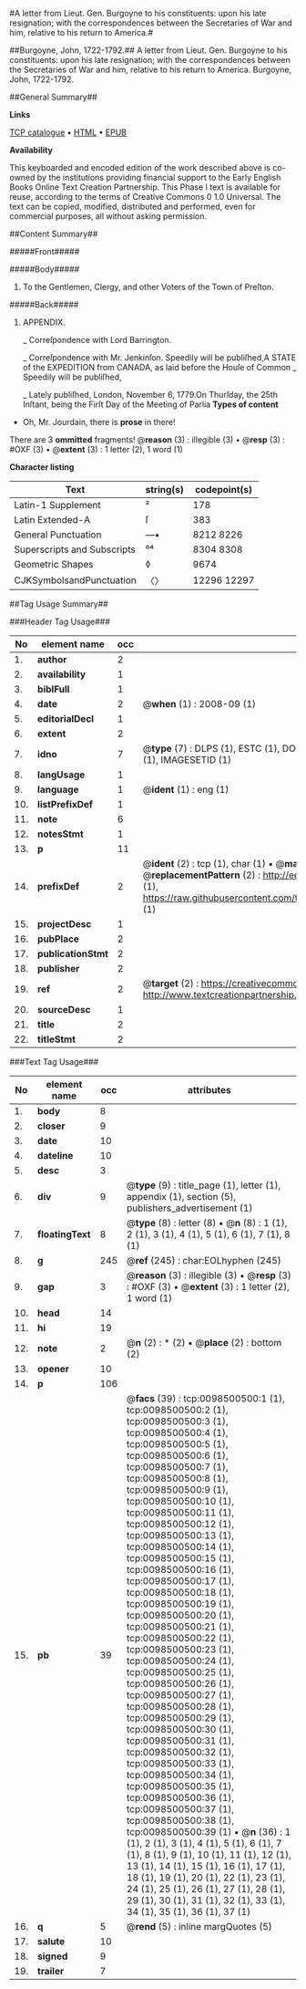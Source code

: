 #A letter from Lieut. Gen. Burgoyne to his constituents: upon his late resignation; with the correspondences between the Secretaries of War and him, relative to his return to America.#

##Burgoyne, John, 1722-1792.##
A letter from Lieut. Gen. Burgoyne to his constituents: upon his late resignation; with the correspondences between the Secretaries of War and him, relative to his return to America.
Burgoyne, John, 1722-1792.

##General Summary##

**Links**

[TCP catalogue](http://www.ota.ox.ac.uk/tcp/)  • 
[HTML](http://tei.it.ox.ac.uk/tcp/Texts-HTML/free/004/004778903.html)  • 
[EPUB](http://tei.it.ox.ac.uk/tcp/Texts-EPUB/free/004/004778903.epub)

**Availability**

This keyboarded and encoded edition of the
	       work described above is co-owned by the institutions
	       providing financial support to the Early English Books
	       Online Text Creation Partnership. This Phase I text is
	       available for reuse, according to the terms of Creative
	       Commons 0 1.0 Universal. The text can be copied,
	       modified, distributed and performed, even for
	       commercial purposes, all without asking permission.


##Content Summary##

#####Front#####

#####Body#####

1. To the Gentlemen, Clergy, and other Voters of the Town of Preſton.

#####Back#####

1. APPENDIX.

    _ Correſpondence with Lord Barrington.

    _ Correſpondence with Mr. Jenkinſon.
Speedily will be publiſhed,A STATE of the EXPEDITION from CANADA, as laid before the Houſe of Common
    _ Speedily will be publiſhed,

    _ Lately publiſhed,
London, November 6, 1779.On Thurſday, the 25th Inſtant, being the Firſt Day of the Meeting of Parlia
**Types of content**

  * Oh, Mr. Jourdain, there is **prose** in there!

There are 3 **ommitted** fragments! 
 @__reason__ (3) : illegible (3)  •  @__resp__ (3) : #OXF (3)  •  @__extent__ (3) : 1 letter (2), 1 word (1)

**Character listing**


|Text|string(s)|codepoint(s)|
|---|---|---|
|Latin-1 Supplement|²|178|
|Latin Extended-A|ſ|383|
|General Punctuation|—•|8212 8226|
|Superscripts             and Subscripts|⁰⁴|8304 8308|
|Geometric Shapes|◊|9674|
|CJKSymbolsandPunctuation|〈〉|12296 12297|

##Tag Usage Summary##

###Header Tag Usage###

|No|element name|occ|attributes|
|---|---|---|---|
|1.|__author__|2||
|2.|__availability__|1||
|3.|__biblFull__|1||
|4.|__date__|2| @__when__ (1) : 2008-09 (1)|
|5.|__editorialDecl__|1||
|6.|__extent__|2||
|7.|__idno__|7| @__type__ (7) : DLPS (1), ESTC (1), DOCNO (1), TCP (1), GALEDOCNO (1), CONTENTSET (1), IMAGESETID (1)|
|8.|__langUsage__|1||
|9.|__language__|1| @__ident__ (1) : eng (1)|
|10.|__listPrefixDef__|1||
|11.|__note__|6||
|12.|__notesStmt__|1||
|13.|__p__|11||
|14.|__prefixDef__|2| @__ident__ (2) : tcp (1), char (1)  •  @__matchPattern__ (2) : ([0-9\-]+):([0-9IVX]+) (1), (.+) (1)  •  @__replacementPattern__ (2) : http://eebo.chadwyck.com/downloadtiff?vid=$1&page=$2 (1), https://raw.githubusercontent.com/textcreationpartnership/Texts/master/tcpchars.xml#$1 (1)|
|15.|__projectDesc__|1||
|16.|__pubPlace__|2||
|17.|__publicationStmt__|2||
|18.|__publisher__|2||
|19.|__ref__|2| @__target__ (2) : https://creativecommons.org/publicdomain/zero/1.0/ (1), http://www.textcreationpartnership.org/docs/. (1)|
|20.|__sourceDesc__|1||
|21.|__title__|2||
|22.|__titleStmt__|2||


###Text Tag Usage###

|No|element name|occ|attributes|
|---|---|---|---|
|1.|__body__|8||
|2.|__closer__|9||
|3.|__date__|10||
|4.|__dateline__|10||
|5.|__desc__|3||
|6.|__div__|9| @__type__ (9) : title_page (1), letter (1), appendix (1), section (5), publishers_advertisement (1)|
|7.|__floatingText__|8| @__type__ (8) : letter (8)  •  @__n__ (8) : 1 (1), 2 (1), 3 (1), 4 (1), 5 (1), 6 (1), 7 (1), 8 (1)|
|8.|__g__|245| @__ref__ (245) : char:EOLhyphen (245)|
|9.|__gap__|3| @__reason__ (3) : illegible (3)  •  @__resp__ (3) : #OXF (3)  •  @__extent__ (3) : 1 letter (2), 1 word (1)|
|10.|__head__|14||
|11.|__hi__|19||
|12.|__note__|2| @__n__ (2) : * (2)  •  @__place__ (2) : bottom (2)|
|13.|__opener__|10||
|14.|__p__|106||
|15.|__pb__|39| @__facs__ (39) : tcp:0098500500:1 (1), tcp:0098500500:2 (1), tcp:0098500500:3 (1), tcp:0098500500:4 (1), tcp:0098500500:5 (1), tcp:0098500500:6 (1), tcp:0098500500:7 (1), tcp:0098500500:8 (1), tcp:0098500500:9 (1), tcp:0098500500:10 (1), tcp:0098500500:11 (1), tcp:0098500500:12 (1), tcp:0098500500:13 (1), tcp:0098500500:14 (1), tcp:0098500500:15 (1), tcp:0098500500:16 (1), tcp:0098500500:17 (1), tcp:0098500500:18 (1), tcp:0098500500:19 (1), tcp:0098500500:20 (1), tcp:0098500500:21 (1), tcp:0098500500:22 (1), tcp:0098500500:23 (1), tcp:0098500500:24 (1), tcp:0098500500:25 (1), tcp:0098500500:26 (1), tcp:0098500500:27 (1), tcp:0098500500:28 (1), tcp:0098500500:29 (1), tcp:0098500500:30 (1), tcp:0098500500:31 (1), tcp:0098500500:32 (1), tcp:0098500500:33 (1), tcp:0098500500:34 (1), tcp:0098500500:35 (1), tcp:0098500500:36 (1), tcp:0098500500:37 (1), tcp:0098500500:38 (1), tcp:0098500500:39 (1)  •  @__n__ (36) : 1 (1), 2 (1), 3 (1), 4 (1), 5 (1), 6 (1), 7 (1), 8 (1), 9 (1), 10 (1), 11 (1), 12 (1), 13 (1), 14 (1), 15 (1), 16 (1), 17 (1), 18 (1), 19 (1), 20 (1), 22 (1), 23 (1), 24 (1), 25 (1), 26 (1), 27 (1), 28 (1), 29 (1), 30 (1), 31 (1), 32 (1), 33 (1), 34 (1), 35 (1), 36 (1), 37 (1)|
|16.|__q__|5| @__rend__ (5) : inline margQuotes (5)|
|17.|__salute__|10||
|18.|__signed__|9||
|19.|__trailer__|7||
